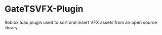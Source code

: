 # GateTSVFX-Plugin
Roblox luau plugin used to sort and insert VFX assets from an open source library
